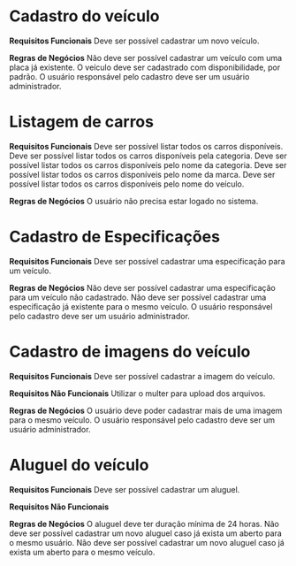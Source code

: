 # Cadastro do veículo

**Requisitos Funcionais**
Deve ser possível cadastrar um novo veículo.

**Regras de Negócios**
Não deve ser possível cadastrar um veículo com uma placa já existente.
O veículo deve ser cadastrado com disponibilidade, por padrão.
O usuário responsável pelo cadastro deve ser um usuário administrador.

# Listagem de carros

**Requisitos Funcionais**
Deve ser possível listar todos os carros disponíveis.
Deve ser possível listar todos os carros disponíveis pela categoria.
Deve ser possível listar todos os carros disponíveis pelo nome da categoria.
Deve ser possível listar todos os carros disponíveis pelo nome da marca.
Deve ser possível listar todos os carros disponíveis pelo nome do veículo.

**Regras de Negócios**
O usuário não precisa estar logado no sistema.

# Cadastro de Especificações

**Requisitos Funcionais**
Deve ser possível cadastrar uma especificação para um veículo.

**Regras de Negócios**
Não deve ser possível cadastrar uma especificação para um veículo não cadastrado.
Não deve ser possível cadastrar uma especificação já existente para o mesmo veículo.
O usuário responsável pelo cadastro deve ser um usuário administrador.

# Cadastro de imagens do veículo

**Requisitos Funcionais**
Deve ser possível cadastrar a imagem do veículo.

**Requisitos Não Funcionais**
Utilizar o multer para upload dos arquivos.

**Regras de Negócios**
O usuário deve poder cadastrar mais de uma imagem para o mesmo veículo.
O usuário responsável pelo cadastro deve ser um usuário administrador.

# Aluguel do veículo

**Requisitos Funcionais**
Deve ser possível cadastrar um aluguel.

**Requisitos Não Funcionais**


**Regras de Negócios**
O aluguel deve ter duração mínima de 24 horas.
Não deve ser possível cadastrar um novo aluguel caso já exista um aberto para o mesmo usuário.
Não deve ser possível cadastrar um novo aluguel caso já exista um aberto para o mesmo veículo.
